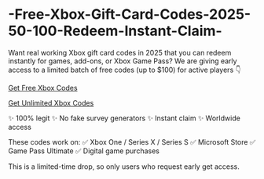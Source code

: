 # -Free-Xbox-Gift-Card-Codes-2025-50-100-Redeem-Instant-Claim-

Want real working Xbox gift card codes in 2025 that you can redeem instantly for games, add-ons, or Xbox Game Pass?
We are giving early access to a limited batch of free codes (up to $100) for active players 👇

[Get Free Xbox Codes](https://giftcards.ahonenterprise.com/Xbox/)

[Get Unlimited Xbox Codes](https://giftcards.ahonenterprise.com/Xbox/)

✨ 100% legit
✨ No fake survey generators
✨ Instant claim
✨ Worldwide access

These codes work on:
✅ Xbox One / Series X / Series S
✅ Microsoft Store
✅ Game Pass Ultimate
✅ Digital game purchases

This is a limited-time drop, so only users who request early get access.
